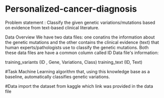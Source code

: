 # Personalized-cancer-diagnosis
Problem statement : 
Classify the given genetic variations/mutations based on evidence from text-based clinical literature.

Data Overview
We have two data files: one conatins the information about the genetic mutations and the other contains the clinical evidence (text) that human experts/pathologists use to classify the genetic mutations.
Both these data files are have a common column called ID
Data file's information:

training_variants (ID , Gene, Variations, Class)
training_text (ID, Text)

#Task
 Machine Learning algorithm that, using this knowledge base as a baseline, automatically classifies genetic variations.
 
#Data
import the dataset from kaggle which link was provided in the data file

